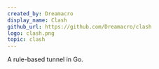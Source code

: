 ```yaml
---
created_by: Dreamacro
display_name: Clash
github_url: https://github.com/Dreamacro/clash
logo: clash.png
topic: clash
---
```


A rule-based tunnel in Go.
